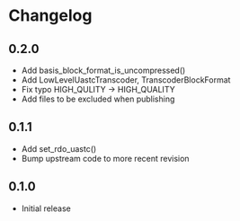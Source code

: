 # Changelog

## 0.2.0
 * Add basis_block_format_is_uncompressed()
 * Add LowLevelUastcTranscoder, TranscoderBlockFormat
 * Fix typo HIGH_QULITY -> HIGH_QUALITY
 * Add files to be excluded when publishing

## 0.1.1
 * Add set_rdo_uastc()
 * Bump upstream code to more recent revision

## 0.1.0
 * Initial release
